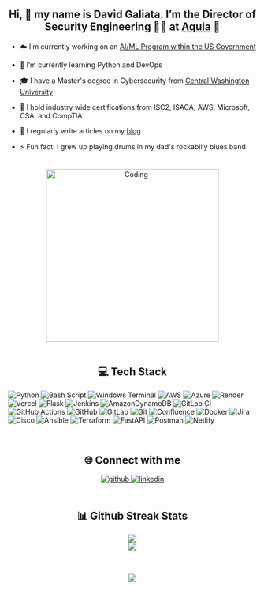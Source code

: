 ## <div align="center">Hi, 👋 my name is David Galiata. I’m the Director of Security Engineering 👨‍💻 at [Aquia](https://www.aquia.us/) 🚀 </div>  
  
-  ☁️ I’m currently working on an [AI/ML Program within the US Government](https://www.aquia.us/aquia-inc-announces-support-of-24-million-ai-and-ml-contract-with-cms)  
  

- 🌱 I’m currently learning Python and DevOps
 

- 🎓 I have a Master's degree in Cybersecurity from [Central Washington University](https://www.cwu.edu/)
  

- 🧾 I hold industry wide certifications from ISC2, ISACA, AWS, Microsoft, CSA, and CompTIA


- 📝 I regularly write articles on my [blog](https://galiata.blog)   
  

- ⚡ Fun fact: I grew up playing drums in my dad's rockabilly blues band

<br/>

<div align="center"><img align="center" alt="Coding" width="350" src="https://res.cloudinary.com/dcu6gtw2y/image/upload/v1708374013/Blog%20Pictures/Hi_I_m_David_Galiata_xuoe3w.gif"> </div>
  

<br/>  


## <div align="center"> 💻 Tech Stack  </div>

![Python](https://img.shields.io/badge/python-3670A0?style=for-the-badge&logo=python&logoColor=ffdd54) ![Bash Script](https://img.shields.io/badge/bash_script-%23121011.svg?style=for-the-badge&logo=gnu-bash&logoColor=white) ![Windows Terminal](https://img.shields.io/badge/Windows%20Terminal-%234D4D4D.svg?style=for-the-badge&logo=windows-terminal&logoColor=white) ![AWS](https://img.shields.io/badge/AWS-%23FF9900.svg?style=for-the-badge&logo=amazon-aws&logoColor=white) ![Azure](https://img.shields.io/badge/azure-%230072C6.svg?style=for-the-badge&logo=microsoftazure&logoColor=white) ![Render](https://img.shields.io/badge/Render-%46E3B7.svg?style=for-the-badge&logo=render&logoColor=white) ![Vercel](https://img.shields.io/badge/vercel-%23000000.svg?style=for-the-badge&logo=vercel&logoColor=white) ![Flask](https://img.shields.io/badge/flask-%23000.svg?style=for-the-badge&logo=flask&logoColor=white) ![Jenkins](https://img.shields.io/badge/jenkins-%232C5263.svg?style=for-the-badge&logo=jenkins&logoColor=white) ![AmazonDynamoDB](https://img.shields.io/badge/Amazon%20DynamoDB-4053D6?style=for-the-badge&logo=Amazon%20DynamoDB&logoColor=white) ![GitLab CI](https://img.shields.io/badge/gitlab%20CI-%23181717.svg?style=for-the-badge&logo=gitlab&logoColor=white) ![GitHub Actions](https://img.shields.io/badge/github%20actions-%232671E5.svg?style=for-the-badge&logo=githubactions&logoColor=white) ![GitHub](https://img.shields.io/badge/github-%23121011.svg?style=for-the-badge&logo=github&logoColor=white) ![GitLab](https://img.shields.io/badge/gitlab-%23181717.svg?style=for-the-badge&logo=gitlab&logoColor=white) ![Git](https://img.shields.io/badge/git-%23F05033.svg?style=for-the-badge&logo=git&logoColor=white) ![Confluence](https://img.shields.io/badge/confluence-%23172BF4.svg?style=for-the-badge&logo=confluence&logoColor=white) ![Docker](https://img.shields.io/badge/docker-%230db7ed.svg?style=for-the-badge&logo=docker&logoColor=white) ![Jira](https://img.shields.io/badge/jira-%230A0FFF.svg?style=for-the-badge&logo=jira&logoColor=white) ![Cisco](https://img.shields.io/badge/cisco-%23049fd9.svg?style=for-the-badge&logo=cisco&logoColor=black) ![Ansible](https://img.shields.io/badge/ansible-%231A1918.svg?style=for-the-badge&logo=ansible&logoColor=white) ![Terraform](https://img.shields.io/badge/terraform-%235835CC.svg?style=for-the-badge&logo=terraform&logoColor=white) ![FastAPI](https://img.shields.io/badge/FastAPI-005571?style=for-the-badge&logo=fastapi) ![Postman](https://img.shields.io/badge/Postman-FF6C37?style=for-the-badge&logo=postman&logoColor=white) ![Netlify](https://img.shields.io/badge/netlify-%23000000.svg?style=for-the-badge&logo=netlify&logoColor=#00C7B7)

  
</div>
<br/>  


##  <div align="center"> 🌐 Connect with me  
<div align="center">
<a href="https://github.com/neoslashnet" target="_blank">
<img src=https://img.shields.io/badge/github-%2324292e.svg?&style=for-the-badge&logo=github&logoColor=white alt=github style="margin-bottom: 5px;" />
</a>
<a href="https://linkedin.com/in/dgaliata" target="_blank">
<img src=https://img.shields.io/badge/linkedin-%231E77B5.svg?&style=for-the-badge&logo=linkedin&logoColor=white alt=linkedin style="margin-bottom: 5px;" />
</a>
</div>    
<br/>  

##  <div align="center"> 📊 Github Streak Stats
<div align="center">

![](https://nirzak-streak-stats.vercel.app/?user=dgaliata&theme=one_dark_pro&hide_border=true)<br/>
![](https://github-readme-stats.vercel.app/api/top-langs/?username=dgaliata&theme=one_dark_pro&hide_border=true&include_all_commits=true&count_private=true&layout=compact)
</div>
<br/>

<br/>  

<div align="center">
<img src="https://komarev.com/ghpvc/?username=dgaliata&&style=flat-square" align="center" />
</div>  
  

<br/>  
